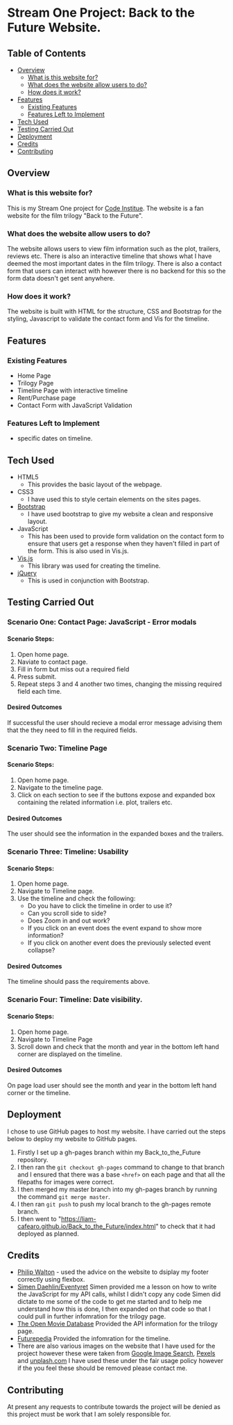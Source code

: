 # Stream One Project: Back to the Future Website.

## Table of Contents

- [Overview](#overview)
    - [What is this website for?](#what-is-this-website-for)
    - [What does the website allow users to do?](#what-does-the-website-allow-users-to-do)
    - [How does it work?](#how-does-it-work)
- [Features](#features)
    - [Existing Features](#existing-features)
    - [Features Left to Implement](#features-left-to-implement)
- [Tech Used](#tech-used)
- [Testing Carried Out](#testing-carried-out)
- [Deployment](#deployment)
- [Credits](#credits)
- [Contributing](#contributing)

## Overview

### What is this website for?

This is my Stream One project for [Code Institue](https://www.codeinstitute.net/). The website is a fan website for the film trilogy "Back to the Future".

### What does the website allow users to do?

The website allows users to view film information such as the plot, trailers, reviews etc. There is also an interactive timeline that shows what I have deemed the most important dates in the film trilogy. There is also a contact form that users can interact with however there is no backend for this so the form data doesn't get sent anywhere.

### How does it work?

The website is built with HTML for the structure, CSS and Bootstrap for the styling, Javascript to validate the contact form and Vis for the timeline.

## Features

### Existing Features

- Home Page
- Trilogy Page
- Timeline Page with interactive timeline
- Rent/Purchase page
- Contact Form with JavaScript Validation

### Features Left to Implement

- specific dates on timeline.

## Tech Used

- HTML5
    - This provides the basic layout of the webpage.
- CSS3
    - I have used this to style certain elements on the sites pages.
- [Bootstrap](http://getbootstrap.com)
    - I have used bootstrap to give my website a clean and responsive layout.
- JavaScript
    - This has been used to provide form validation on the contact form to ensure that users get a response when they haven't filled in part of the form. This is also used in Vis.js.
- [Vis.js](http://visjs.org/index.html)
    - This library was used for creating the timeline.
- [jQuery](https://jquery.com/)
    - This is used in conjunction with Bootstrap.

## Testing Carried Out

### Scenario One: Contact Page: JavaScript - Error modals 

#### Scenario Steps:

1. Open home page.
2. Naviate to contact page.
3. Fill in form but miss out a required field
4. Press submit.
5. Repeat steps 3 and 4 another two times, changing the missing required field each time.

#### Desired Outcomes

If successful the user should recieve a modal error message advising them that the they need to fill in the required fields.

### Scenario Two: Timeline Page

#### Scenario Steps:

1. Open home page.
2. Navigate to the timeline page.
3. Click on each section to see if the buttons expose and expanded box containing the related information i.e. plot, trailers etc.

#### Desired Outcomes

The user should see the information in the expanded boxes and the trailers.

### Scenario Three: Timeline: Usability

#### Scenario Steps:

1. Open home page.
2. Navigate to Timeline page.
3. Use the timeline and check the following:
    - Do you have to click the timeline in order to use it?
    - Can you scroll side to side?
    - Does Zoom in and out work?
    - If you click on an event does the event expand to show more information?
    - If you click on another event does the previously selected event collapse?

#### Desired Outcomes

The timeline should pass the requirements above.

### Scenario Four: Timeline: Date visibility.

#### Scenario Steps:

1. Open home page.
2. Navigate to Timeline Page
3. Scroll down and check that the month and year in the bottom left hand corner are displayed on the timeline.

#### Desired Outcomes

On page load user should see the month and year in the bottom left hand corner or the timeline.

## Deployment

I chose to use GitHub pages to host my website. I have carried out the steps below to deploy my website to GitHub pages.

1. Firstly I set up a gh-pages branch within my Back_to_the_Future repository.
2. I then ran the `git checkout gh-pages` command to change to that branch and I ensured that there was a base `<href>` on each page and that all the filepaths for images were correct.
3. I then merged my master branch into my gh-pages branch by running the command `git merge master`.
4. I then ran `git push` to push my local branch to the gh-pages remote branch.
5. I then went to "https://liam-cafearo.github.io/Back_to_the_Future/index.html" to check that it had deployed as planned.

## Credits

- [Philip Walton](https://philipwalton.github.io/solved-by-flexbox/demos/sticky-footer/) - used the advice on the website to dsiplay my footer correctly using flexbox.
- [Simen Daehlin/Eventyret](https://github.com/Eventyret) Simen provided me a lesson on how to write the JavaScript for my API calls, whilst I didn't copy any code Simen did dictate to me some of the code to get me started and to help me understand how this is done, I then expanded on that code so that I could pull in further infomration for the trilogy page.
- [The Open Movie Database](https://www.omdbapi.com/) Provided the API information for the trilogy page.
- [Futurepedia](http://backtothefuture.wikia.com/wiki/Back_to_the_Future_timeline) Provided the infomration for the timeline.
- There are also various images on the website that I have used for the project however these were taken from [Google Image Search](https://www.google.co.uk/imghp?hl=en&tab=wi), [Pexels](https://www.pexels.com/) and [unplash.com](https://unsplash.com/) I have used these under the fair usage policy however if the you feel these should be removed please contact me.

## Contributing

At present any requests to contribute towards the project will be denied as this project must be work that I am solely responsible for.